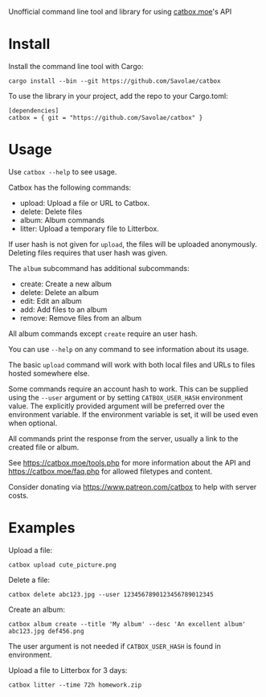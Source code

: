 Unofficial command line tool and library for using [catbox.moe](https://catbox.moe)'s API

# Install

Install the command line tool with Cargo:
```
cargo install --bin --git https://github.com/Savolae/catbox
```

To use the library in your project, add the repo to your Cargo.toml:
```
[dependencies]
catbox = { git = "https://github.com/Savolae/catbox" }
```

# Usage

Use `catbox --help` to see usage.

Catbox has the following commands:
- upload: Upload a file or URL to Catbox.
- delete: Delete files
- album: Album commands
- litter: Upload a temporary file to Litterbox.

If user hash is not given for `upload`, the files will be uploaded anonymously.
Deleting files requires that user hash was given.

The `album` subcommand has additional subcommands:
- create: Create a new album
- delete: Delete an album
- edit: Edit an album
- add: Add files to an album
- remove: Remove files from an album

All album commands except `create` require an user hash.

You can use `--help` on any command to see information about its usage.

The basic `upload` command will work with both local files and URLs to files hosted somewhere else.

Some commands require an account hash to work. This can be supplied using
the `--user` argument or by setting `CATBOX_USER_HASH` environment value.
The explicitly provided argument will be preferred over the environment variable.
If the environment variable is set, it will be used even when optional.

All commands print the response from the server, usually a link to the created file or album.

See <https://catbox.moe/tools.php> for more information about the API and
<https://catbox.moe/faq.php> for allowed filetypes and content.

Consider donating via <https://www.patreon.com/catbox> to help with server costs.

# Examples

Upload a file:
```
catbox upload cute_picture.png
```

Delete a file:
```
catbox delete abc123.jpg --user 1234567890123456789012345
```

Create an album:
```
catbox album create --title 'My album' --desc 'An excellent album' abc123.jpg def456.png
```

The user argument is not needed if `CATBOX_USER_HASH` is found in environment.

Upload a file to Litterbox for 3 days:
```
catbox litter --time 72h homework.zip
```

